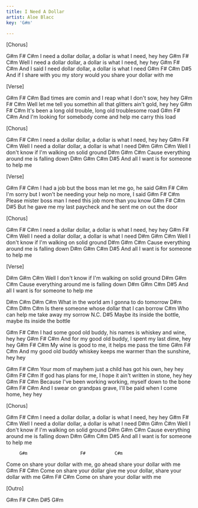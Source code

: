 ```yaml
---
title: I Need A Dollar
artist: Aloe Blacc
key: 'G#m'

---
```

[Chorus]

G#m       F#               C#m
 I need a dollar dollar, a dollar is what I need, hey hey
G#m            F#               C#m
 Well I need a dollar dollar, a dollar is what I need, hey hey
G#m                F#               C#m
 And I said I need dollar dollar, a dollar is what I need
          G#m               F#              C#m                        D#5
 And if I share with you my story would you share your dollar with me


[Verse]

G#m            F#          C#m
 Bad times are comin and I reap what I don't sow, hey hey
G#m          F#               C#m
 Well let me tell you somethin all that glitters ain't gold, hey hey
G#m          F#                C#m
 It's been a long old trouble, long old troublesome road
         G#m             F#            C#m
 And I'm looking for somebody come and help me carry this load


[Chorus]

G#m       F#               C#m
 I need a dollar dollar, a dollar is what I need, hey hey
G#m           F#                C#m
 Well I need a dollar dollar, a dollar is what I need
D#m           G#m         C#m
 Well I don't know if I'm walking on solid ground
D#m    G#m                C#m
 Cause everything around me is falling down
D#m        G#m         C#m                 D#5
 And all I want is for someone to help me


[Verse]

G#m      F#          C#m
 I had a job but the boss man let me go, he said
G#m        F#             C#m
 I'm sorry but I won't be needing your help no more, I said
G#m            F#                   C#m
 Please mister boss man I need this job more than you know
        G#m             F#              C#m                      D#5
 But he gave me my last paycheck and he sent me on out the door


[Chorus]

G#m       F#               C#m
 I need a dollar dollar, a dollar is what I need, hey hey
G#m           F#                C#m
 Well I need a dollar dollar, a dollar is what I need
D#m           G#m         C#m
 Well I don't know if I'm walking on solid ground
D#m    G#m                C#m
 Cause everything around me is falling down
D#m        G#m         C#m                 D#5
 And all I want is for someone to help me


[Verse]

D#m           G#m         C#m
 Well I don't know if I'm walking on solid ground
D#m    G#m                C#m
 Cause everything around me is falling down
D#m        G#m         C#m                 D#5
 And all I want is for someone to help me

D#m          C#m        D#m           C#m
 What in the world am I gonna to do tomorrow
D#m       C#m           D#m               C#m
 Is there someone whose dollar that I can borrow
C#m
 Who can help me take away my sorrow
N.C.                                                       D#5
 Maybe its inside the bottle, maybe its inside the bottle

G#m         F#                  C#m
 I had some good old buddy, his names is whiskey and wine, hey hey
G#m         F#             C#m
 And for my good old buddy, I spent my last dime, hey hey
G#m         F#             C#m
 My wine is good to me, it helps me pass the time
        G#m            F#               C#m
 And my good old buddy whiskey keeps me warmer than the sunshine, hey hey

G#m          F#            C#m
 Your mom of mayhem just a child has got his own, hey hey
G#m         F#              C#m
 If god has plans for me, I hope it ain't written in stone, hey hey
G#m                F#               C#m
 Because I've been working working, myself down to the bone
       G#m               F#             C#m
 And I swear on grandpas grave, I'll be paid when I come home, hey hey


[Chorus]

G#m       F#               C#m
 I need a dollar dollar, a dollar is what I need, hey hey
G#m           F#                C#m
 Well I need a dollar dollar, a dollar is what I need
D#m           G#m         C#m
 Well I don't know if I'm walking on solid ground
D#m    G#m                C#m
 Cause everything around me is falling down
D#m        G#m         C#m                 D#5
 And all I want is for someone to help me

         G#m                    F#           C#m
 Come on share your dollar with me, go ahead share your dollar with me
         G#m               F#                   C#m
 Come on share your dollar give me your dollar, share your dollar with me
         G#m                    F#     C#m
 Come on share your dollar with me


[Outro]

G#m F# C#m  D#5
G#m
